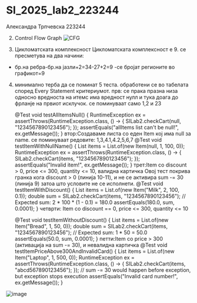 # SI_2025_lab2_223244
Александра Трпчевска 223244

2.  Control Flow Graph
   ![CFG](https://github.com/user-attachments/assets/88fedc84-9e9e-43ff-9f44-3e8d2e38c38f)

3.  Цикломатската комплексност
Цикломатската комплексност е 9. се пресметува на два начини:
   - бр.на ребра-бр.на јазли+2=34-27+2=9
   -се бројат регионите во графикот=9

4. минимално терба да се поминат 5 теста. обработени се во табелата според Every Statement критериумот.
прв: се прака празна низа односно вредноста на итемс има вредност нулл и тука доага до фрланје на првиот исклучок.
се поминуваат само 1,2 и 23

    @Test
    void testAllItemsNull() {
        RuntimeException ex = assertThrows(RuntimeException.class, () -> {
            SILab2.checkCart(null, "1234567890123456");
        });
        assertEquals("allItems list can't be null!", ex.getMessage());
    }
   втор:Создаваме листа со еден Item кој има null за name.
се поминуваат редовите: 1,3,4.1,4.2,5,6,7
@Test
    void testItemWithNullName() {
        List<Item> items = List.of(new Item(null, 1, 100, 0));
        RuntimeException ex = assertThrows(RuntimeException.class, () -> {
            SILab2.checkCart(items, "1234567890123456");
        });
        assertEquals("Invalid item!", ex.getMessage());
    }
трет:Item со discount > 0, price <= 300, quantity <= 10, валидна картичка
Овој тест покрива гранка кога discount > 0 (линија 10-11), и не се активира sum -= 30 (линија 9) затоа што условите не се исполнети.
  @Test
    void testItemWithDiscount() {
        List<Item> items = List.of(new Item("Milk", 2, 100, 0.1));
        double sum = SILab2.checkCart(items, "1234567890123456");
        // Expected sum: 2 * 100 * (1 - 0.1) = 180.0
        assertEquals(180.0, sum, 0.0001);
    }
четврти: Item со discount == 0, price <= 300, quantity <= 10


    @Test
    void testItemWithoutDiscount() {
        List<Item> items = List.of(new Item("Bread", 1, 50, 0));
        double sum = SILab2.checkCart(items, "1234567890123456");
        // Expected sum: 1 * 50 = 50.0
        assertEquals(50.0, sum, 0.0001);
    }
петти:Item со price > 300 (активација на sum -= 30), и невалидна картичка 
    @Test
    void testItemPriceAbove300AndInvalidCard() {
        List<Item> items = List.of(new Item("Laptop", 1, 500, 0));
        RuntimeException ex = assertThrows(RuntimeException.class, () -> {
            SILab2.checkCart(items, "abcd567890123456");
        });
        // sum -= 30 would happen before exception, but exception stops execution
        assertEquals("Invalid card number!", ex.getMessage());
    }


 ![image](https://github.com/user-attachments/assets/22a2d49a-3871-44f6-9edd-2f1f2d949b37)

